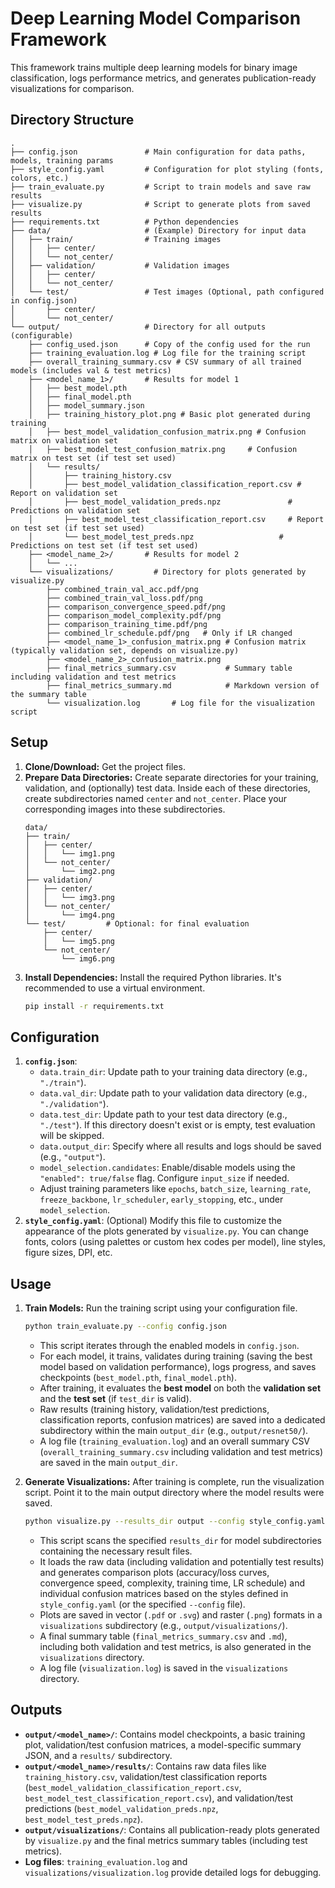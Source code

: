 # Deep Learning Model Comparison Framework

This framework trains multiple deep learning models for binary image classification, logs performance metrics, and generates publication-ready visualizations for comparison.

## Directory Structure

```
.
├── config.json               # Main configuration for data paths, models, training params
├── style_config.yaml         # Configuration for plot styling (fonts, colors, etc.)
├── train_evaluate.py         # Script to train models and save raw results
├── visualize.py              # Script to generate plots from saved results
├── requirements.txt          # Python dependencies
├── data/                     # (Example) Directory for input data
│   ├── train/                # Training images
│   │   ├── center/
│   │   └── not_center/
│   ├── validation/           # Validation images
│   │   ├── center/
│   │   └── not_center/
│   └── test/                 # Test images (Optional, path configured in config.json)
│       ├── center/
│       └── not_center/
└── output/                   # Directory for all outputs (configurable)
    ├── config_used.json      # Copy of the config used for the run
    ├── training_evaluation.log # Log file for the training script
    ├── overall_training_summary.csv # CSV summary of all trained models (includes val & test metrics)
    ├── <model_name_1>/       # Results for model 1
    │   ├── best_model.pth
    │   ├── final_model.pth
    │   ├── model_summary.json
    │   ├── training_history_plot.png # Basic plot generated during training
    │   ├── best_model_validation_confusion_matrix.png # Confusion matrix on validation set
    │   ├── best_model_test_confusion_matrix.png     # Confusion matrix on test set (if test set used)
    │   └── results/
    │       ├── training_history.csv
    │       ├── best_model_validation_classification_report.csv # Report on validation set
    │       ├── best_model_validation_preds.npz               # Predictions on validation set
    │       ├── best_model_test_classification_report.csv     # Report on test set (if test set used)
    │       └── best_model_test_preds.npz                   # Predictions on test set (if test set used)
    ├── <model_name_2>/       # Results for model 2
    │   └── ...
    └── visualizations/         # Directory for plots generated by visualize.py
        ├── combined_train_val_acc.pdf/png
        ├── combined_train_val_loss.pdf/png
        ├── comparison_convergence_speed.pdf/png
        ├── comparison_model_complexity.pdf/png
        ├── comparison_training_time.pdf/png
        ├── combined_lr_schedule.pdf/png   # Only if LR changed
        ├── <model_name_1>_confusion_matrix.png # Confusion matrix (typically validation set, depends on visualize.py)
        ├── <model_name_2>_confusion_matrix.png
        ├── final_metrics_summary.csv           # Summary table including validation and test metrics
        ├── final_metrics_summary.md            # Markdown version of the summary table
        └── visualization.log       # Log file for the visualization script
```

## Setup

1.  **Clone/Download:** Get the project files.
2.  **Prepare Data Directories:** Create separate directories for your training, validation, and (optionally) test data. Inside each of these directories, create subdirectories named `center` and `not_center`. Place your corresponding images into these subdirectories.
    ```
    data/
    ├── train/
    │   ├── center/
    │   │   └── img1.png
    │   └── not_center/
    │       └── img2.png
    ├── validation/
    │   ├── center/
    │   │   └── img3.png
    │   └── not_center/
    │       └── img4.png
    └── test/         # Optional: for final evaluation
        ├── center/
        │   └── img5.png
        └── not_center/
            └── img6.png
    ```
3.  **Install Dependencies:** Install the required Python libraries. It's recommended to use a virtual environment.
    ```bash
    pip install -r requirements.txt
    ```

## Configuration

1.  **`config.json`**:
    *   `data.train_dir`: Update path to your training data directory (e.g., `"./train"`).
    *   `data.val_dir`: Update path to your validation data directory (e.g., `"./validation"`).
    *   `data.test_dir`: Update path to your test data directory (e.g., `"./test"`). If this directory doesn't exist or is empty, test evaluation will be skipped.
    *   `data.output_dir`: Specify where all results and logs should be saved (e.g., `"output"`).
    *   `model_selection.candidates`: Enable/disable models using the `"enabled": true/false` flag. Configure `input_size` if needed.
    *   Adjust training parameters like `epochs`, `batch_size`, `learning_rate`, `freeze_backbone`, `lr_scheduler`, `early_stopping`, etc., under `model_selection`.
2.  **`style_config.yaml`**: (Optional) Modify this file to customize the appearance of the plots generated by `visualize.py`. You can change fonts, colors (using palettes or custom hex codes per model), line styles, figure sizes, DPI, etc.

## Usage

1.  **Train Models:**
    Run the training script using your configuration file.
    ```bash
    python train_evaluate.py --config config.json
    ```
    *   This script iterates through the enabled models in `config.json`.
    *   For each model, it trains, validates during training (saving the best model based on validation performance), logs progress, and saves checkpoints (`best_model.pth`, `final_model.pth`).
    *   After training, it evaluates the **best model** on both the **validation set** and the **test set** (if `test_dir` is valid).
    *   Raw results (training history, validation/test predictions, classification reports, confusion matrices) are saved into a dedicated subdirectory within the main `output_dir` (e.g., `output/resnet50/`).
    *   A log file (`training_evaluation.log`) and an overall summary CSV (`overall_training_summary.csv` including validation and test metrics) are saved in the main `output_dir`.

2.  **Generate Visualizations:**
    After training is complete, run the visualization script. Point it to the main output directory where the model results were saved.
    ```bash
    python visualize.py --results_dir output --config style_config.yaml
    ```
    *   This script scans the specified `results_dir` for model subdirectories containing the necessary result files.
    *   It loads the raw data (including validation and potentially test results) and generates comparison plots (accuracy/loss curves, convergence speed, complexity, training time, LR schedule) and individual confusion matrices based on the styles defined in `style_config.yaml` (or the specified `--config` file).
    *   Plots are saved in vector (`.pdf` or `.svg`) and raster (`.png`) formats in a `visualizations` subdirectory (e.g., `output/visualizations/`).
    *   A final summary table (`final_metrics_summary.csv` and `.md`), including both validation and test metrics, is also generated in the `visualizations` directory.
    *   A log file (`visualization.log`) is saved in the `visualizations` directory.

## Outputs

*   **`output/<model_name>/`**: Contains model checkpoints, a basic training plot, validation/test confusion matrices, a model-specific summary JSON, and a `results/` subdirectory.
*   **`output/<model_name>/results/`**: Contains raw data files like `training_history.csv`, validation/test classification reports (`best_model_validation_classification_report.csv`, `best_model_test_classification_report.csv`), and validation/test predictions (`best_model_validation_preds.npz`, `best_model_test_preds.npz`).
*   **`output/visualizations/`**: Contains all publication-ready plots generated by `visualize.py` and the final metrics summary tables (including test metrics).
*   **Log files**: `training_evaluation.log` and `visualizations/visualization.log` provide detailed logs for debugging.
